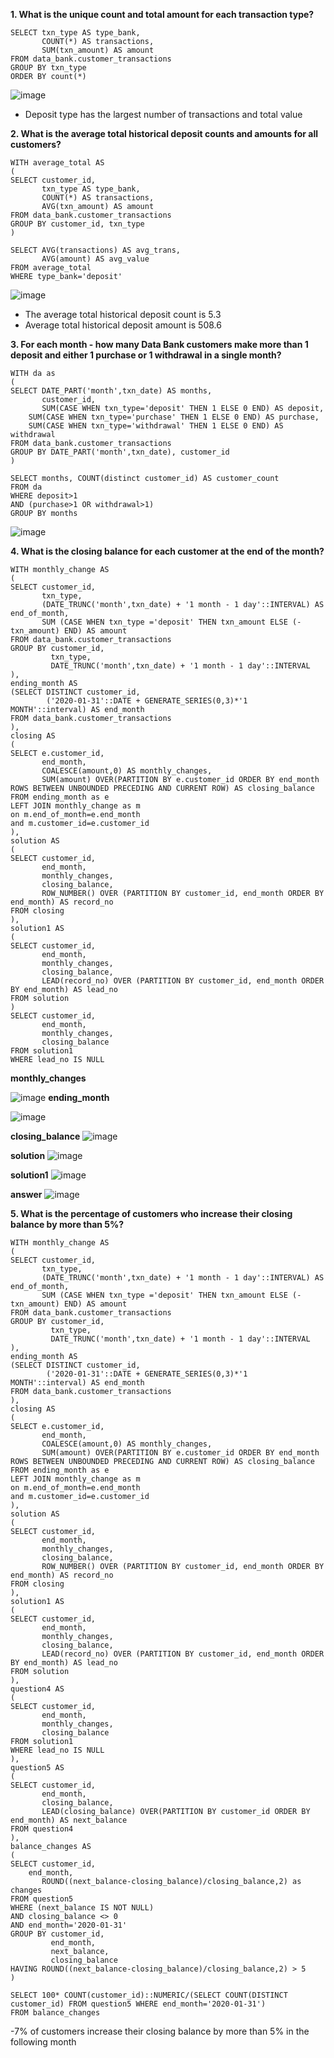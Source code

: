 __1. What is the unique count and total amount for each transaction type?__
```
SELECT txn_type AS type_bank, 
       COUNT(*) AS transactions, 
       SUM(txn_amount) AS amount
FROM data_bank.customer_transactions
GROUP BY txn_type
ORDER BY count(*)
```
![image](https://user-images.githubusercontent.com/89729029/134110905-7bff9bbb-7ab8-4419-952d-ef2699cce995.png)

- Deposit type has the largest number of transactions and total value

__2. What is the average total historical deposit counts and amounts for all customers?__
```
WITH average_total AS
(
SELECT customer_id, 
       txn_type AS type_bank, 
       COUNT(*) AS transactions, 
       AVG(txn_amount) AS amount
FROM data_bank.customer_transactions
GROUP BY customer_id, txn_type
)

SELECT AVG(transactions) AS avg_trans,
       AVG(amount) AS avg_value
FROM average_total
WHERE type_bank='deposit'
```
![image](https://user-images.githubusercontent.com/89729029/134110982-20321644-198b-4a8f-b29a-85efcfaa8825.png)

- The average total historical deposit count is 5.3
- Average total historical deposit amount is 508.6

__3. For each month - how many Data Bank customers make more than 1 deposit and either 1 purchase or 1 withdrawal in a single month?__
```
WITH da as 
(
SELECT DATE_PART('month',txn_date) AS months, 
       customer_id, 
       SUM(CASE WHEN txn_type='deposit' THEN 1 ELSE 0 END) AS deposit, 
  	SUM(CASE WHEN txn_type='purchase' THEN 1 ELSE 0 END) AS purchase, 
  	SUM(CASE WHEN txn_type='withdrawal' THEN 1 ELSE 0 END) AS withdrawal
FROM data_bank.customer_transactions
GROUP BY DATE_PART('month',txn_date), customer_id
)

SELECT months, COUNT(distinct customer_id) AS customer_count
FROM da
WHERE deposit>1 
AND (purchase>1 OR withdrawal>1)
GROUP BY months
```
![image](https://user-images.githubusercontent.com/89729029/134111060-0336b908-5ed0-47a7-9002-b1bb36410221.png)

__4. What is the closing balance for each customer at the end of the month?__
```
WITH monthly_change AS 
(
SELECT customer_id, 
       txn_type,
       (DATE_TRUNC('month',txn_date) + '1 month - 1 day'::INTERVAL) AS end_of_month,
       SUM (CASE WHEN txn_type ='deposit' THEN txn_amount ELSE (-txn_amount) END) AS amount
FROM data_bank.customer_transactions
GROUP BY customer_id, 
         txn_type,
         DATE_TRUNC('month',txn_date) + '1 month - 1 day'::INTERVAL
),
ending_month AS
(SELECT DISTINCT customer_id,
        ('2020-01-31'::DATE + GENERATE_SERIES(0,3)*'1 MONTH'::interval) AS end_month
FROM data_bank.customer_transactions
),
closing AS
(
SELECT e.customer_id, 
       end_month, 
       COALESCE(amount,0) AS monthly_changes, 
       SUM(amount) OVER(PARTITION BY e.customer_id ORDER BY end_month ROWS BETWEEN UNBOUNDED PRECEDING AND CURRENT ROW) AS closing_balance
FROM ending_month as e
LEFT JOIN monthly_change as m
on m.end_of_month=e.end_month
and m.customer_id=e.customer_id
),
solution AS 
(
SELECT customer_id,
       end_month,
       monthly_changes,
       closing_balance,
       ROW_NUMBER() OVER (PARTITION BY customer_id, end_month ORDER BY end_month) AS record_no
FROM closing
),
solution1 AS 
(
SELECT customer_id,
       end_month, 
       monthly_changes, 
       closing_balance,
       LEAD(record_no) OVER (PARTITION BY customer_id, end_month ORDER BY end_month) AS lead_no
FROM solution
)
SELECT customer_id, 
       end_month,
       monthly_changes, 
       closing_balance
FROM solution1
WHERE lead_no IS NULL
```
**monthly_changes**

![image](https://user-images.githubusercontent.com/89729029/134111363-a66c64e7-f261-4227-92ce-7e3705c8a92e.png)
**ending_month**

![image](https://user-images.githubusercontent.com/89729029/134111443-71207bd5-42ea-4033-aa31-b5718672eb68.png)

**closing_balance**
![image](https://user-images.githubusercontent.com/89729029/134111643-a2c09c39-7351-403e-9245-1fc6199310b0.png)

**solution**
![image](https://user-images.githubusercontent.com/89729029/134111723-79bdd3f4-ed12-4f8e-abaf-2d9bdd3e3974.png)

**solution1**
![image](https://user-images.githubusercontent.com/89729029/134111836-c28c196d-865a-4002-9070-1a902ac3b0f6.png)

**answer**
![image](https://user-images.githubusercontent.com/89729029/134111250-1c038e65-fb1c-44a9-b305-3f40a9955aae.png)

__5. What is the percentage of customers who increase their closing balance by more than 5%?__

```
WITH monthly_change AS 
(
SELECT customer_id, 
       txn_type,
       (DATE_TRUNC('month',txn_date) + '1 month - 1 day'::INTERVAL) AS end_of_month,
       SUM (CASE WHEN txn_type ='deposit' THEN txn_amount ELSE (-txn_amount) END) AS amount
FROM data_bank.customer_transactions
GROUP BY customer_id, 
         txn_type,
         DATE_TRUNC('month',txn_date) + '1 month - 1 day'::INTERVAL
),
ending_month AS
(SELECT DISTINCT customer_id,
        ('2020-01-31'::DATE + GENERATE_SERIES(0,3)*'1 MONTH'::interval) AS end_month
FROM data_bank.customer_transactions
),
closing AS
(
SELECT e.customer_id, 
       end_month, 
       COALESCE(amount,0) AS monthly_changes, 
       SUM(amount) OVER(PARTITION BY e.customer_id ORDER BY end_month ROWS BETWEEN UNBOUNDED PRECEDING AND CURRENT ROW) AS closing_balance
FROM ending_month as e
LEFT JOIN monthly_change as m
on m.end_of_month=e.end_month
and m.customer_id=e.customer_id
),
solution AS 
(
SELECT customer_id,
       end_month,
       monthly_changes,
       closing_balance,
       ROW_NUMBER() OVER (PARTITION BY customer_id, end_month ORDER BY end_month) AS record_no
FROM closing
),
solution1 AS 
(
SELECT customer_id,
       end_month, 
       monthly_changes, 
       closing_balance,
       LEAD(record_no) OVER (PARTITION BY customer_id, end_month ORDER BY end_month) AS lead_no
FROM solution
),
question4 AS
(
SELECT customer_id, 
       end_month,
       monthly_changes, 
       closing_balance
FROM solution1
WHERE lead_no IS NULL
),
question5 AS 
(
SELECT customer_id,
       end_month,
       closing_balance,
       LEAD(closing_balance) OVER(PARTITION BY customer_id ORDER BY end_month) AS next_balance
FROM question4
),
balance_changes AS 
(
SELECT customer_id, 
	end_month, 
       ROUND((next_balance-closing_balance)/closing_balance,2) as changes
FROM question5
WHERE (next_balance IS NOT NULL)
AND closing_balance <> 0
AND end_month='2020-01-31'
GROUP BY customer_id, 
         end_month, 
         next_balance, 
         closing_balance
HAVING ROUND((next_balance-closing_balance)/closing_balance,2) > 5
)

SELECT 100* COUNT(customer_id)::NUMERIC/(SELECT COUNT(DISTINCT customer_id) FROM question5 WHERE end_month='2020-01-31')
FROM balance_changes
```
-7% of customers increase their closing balance by more than 5% in the following month
